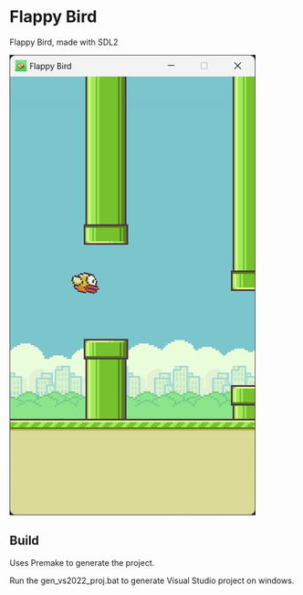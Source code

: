 # Flappy Bird

Flappy Bird, made with SDL2

![screenshot](data/screenshots/1.png)

## Build
Uses Premake to generate the project.

Run the gen_vs2022_proj.bat to generate Visual Studio project on windows.
